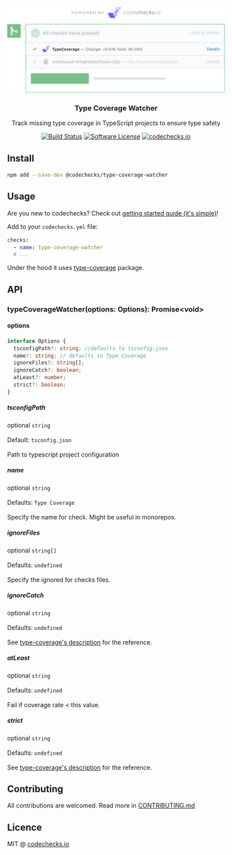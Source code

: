 <p align="center">
  <img src="./meta/check.png" width="700" alt="codechecks.io">
  <h3 align="center">Type Coverage Watcher</h3>
  <p align="center">Track missing type coverage in TypeScript projects to ensure type safety</p>

  <p align="center">
    <a href="https://circleci.com/gh/codechecks/type-coverage-watcher"><img alt="Build Status" src="https://circleci.com/gh/codechecks/type-coverage-watcher/tree/master.svg?style=svg"></a>
    <a href="/package.json"><img alt="Software License" src="https://img.shields.io/badge/license-MIT-brightgreen.svg?style=flat-square"></a>
    <a href="https://codechecks.io"><img src="https://raw.githubusercontent.com/codechecks/docs/master/images/badges/badge-default.svg?sanitize=true" alt="codechecks.io" /></a>
  </p>
</p>

## Install

```sh
npm add --save-dev @codechecks/type-coverage-watcher
```

## Usage

Are you new to codechecks? Check out [getting started guide (it's simple)](https://github.com/codechecks/docs/blob/master/getting-started.md)!

Add to your `codechecks.yml` file:

```yml
checks:
  - name: type-coverage-watcher
  # ...
```

Under the hood it uses [type-coverage](https://github.com/plantain-00/type-coverage) package.

## API

### typeCoverageWatcher(options: Options): Promise\<void>

#### options

```typescript
interface Options {
  tsconfigPath?: string; //defaults to tsconfig.json
  name?: string; // defaults to Type Coverage
  ignoreFiles?: string[];
  ignoreCatch?: boolean;
  atLeast?: number;
  strict?: boolean;
}
```

##### tsconfigPath

optional `string`<br>\
Default: `tsconfig.json`<br>\
Path to typescript project configuration

##### name

optional `string`<br>\
Defaults: `Type Coverage`<br>\
Specify the name for check. Might be useful in monorepos.

##### ignoreFiles

optional `string[]`<br>\
Defaults: `undefined`<br>\
Specify the ignored for checks files.

##### ignoreCatch

optional `string`<br>\
Defaults: `undefined`<br>\
See [type-coverage's description](https://github.com/plantain-00/type-coverage#ignore-catch) for the reference.

##### atLeast

optional `string`<br>\
Defaults: `undefined`<br>\
Fail if coverage rate < this value.

##### strict

optional `string`<br>\
Defaults: `undefined`<br>\
See [type-coverage's description](https://github.com/plantain-00/type-coverage#strict-mode) for the reference.

## Contributing

All contributions are welcomed. Read more in [CONTRIBUTING.md](./CONTRIBUTING.md)

## Licence

MIT @ [codechecks.io](https://codechecks.io)
